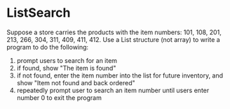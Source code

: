 # ListSearch

Suppose a store carries the products with the item numbers:  101,  108,  201,  213,  266,  304,  311,  409,  411,  412. Use a List structure (not array) to write a program to do the following:

1. prompt users to search for an item
2. if found, show "The item is found" 
3. if not found, enter the item number into the list for future inventory, and show "Item not found and back ordered"
4. repeatedly prompt user to search an item number until users enter number 0 to exit the program
